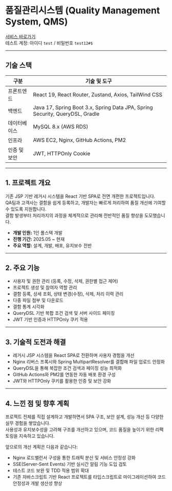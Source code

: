 # 품질관리시스템 (Quality Management System, QMS)

[서비스 바로가기](https://qms.jaemin.app)  
테스트 계정: 아이디 `test` / 비밀번호 `test12#$`

---

## 기술 스택

| 구분         | 기술 및 도구                                                      |
|--------------|-------------------------------------------------------------------|
| 프론트엔드   | React 19, React Router, Zustand, Axios, TailWind CSS                           |
| 백엔드       | Java 17, Spring Boot 3.x, Spring Data JPA, Spring Security, QueryDSL, Gradle      |
| 데이터베이스 | MySQL 8.x (AWS RDS)                                               |
| 인프라       | AWS EC2, Nginx, GitHub Actions, PM2                               |
| 인증 및 보안 | JWT, HTTPOnly Cookie                                              |

---

## 1. 프로젝트 개요

기존 JSP 기반 레거시 시스템을 React 기반 SPA로 전면 개편한 프로젝트입니다.  
QA팀과 고객사는 결함을 쉽게 등록하고, 개발자는 빠르게 처리하여 품질 개선에 기여할 수 있도록 지원합니다.  
결함 발생부터 처리까지의 과정을 체계적으로 관리해 전반적인 품질 향상을 도모했습니다.

- **개발 인원:** 1인 풀스택 개발  
- **진행 기간:** 2025.05 ~ 현재  
- **주요 역할:** 설계, 개발, 배포, 유지보수 전반

---

## 2. 주요 기능

- 사용자 및 권한 관리 (등록, 수정, 삭제, 권한별 접근 제어)
- 프로젝트 생성 및 참여자 역할 관리
- 결함 등록, 상세 조회, 상태 변경(수정), 삭제, 처리 이력 관리
- 다중 파일 첨부 및 다운로드
- 결함 통계 시각화
- QueryDSL 기반 복합 조건 검색 및 서버 사이드 페이징
- JWT 기반 인증과 HTTPOnly 쿠키 적용

---

## 3. 기술적 도전과 해결

- 레거시 JSP 시스템을 React SPA로 전환하며 사용자 경험을 개선  
- Nginx 리버스 프록시와 Spring MultipartResolver를 결합해 파일 업로드 안정화  
- QueryDSL을 통해 복잡한 조건 검색과 페이징 성능 최적화  
- GitHub Actions와 PM2를 연동한 자동 배포 환경 구성  
- JWT와 HTTPOnly 쿠키를 활용한 인증 및 보안 강화

---

## 4. 느낀 점 및 향후 계획

프로젝트 전체를 직접 설계하고 개발하면서 SPA 구조, 보안 설계, 성능 개선 등 다양한 실무 경험을 쌓았습니다.  
사용성과 유지보수성을 고려해 구조를 개선하고 있으며, 코드 품질을 높이기 위한 리팩토링을 지속하고 있습니다.

앞으로의 개선 계획은 다음과 같습니다:
 
- Nginx 로드밸런서 구성을 통한 트래픽 분산 및 서비스 안정성 강화  
- SSE(Server-Sent Events) 기반 실시간 알림 기능 도입 검토  
- 테스트 코드 보완 및 TDD 적용 범위 확대
- 기존 자바스크립트 기반 React 프로젝트를 타입스크립트로 마이그레이션하여 코드 안정성과 개발 생산성 향상
